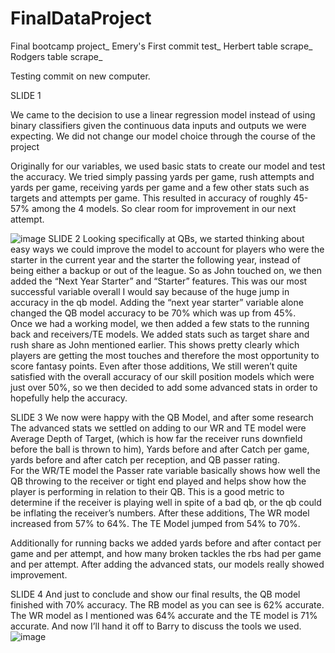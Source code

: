# FinalDataProject
Final bootcamp project_
Emery's First commit test_
Herbert table scrape_
Rodgers table scrape_


Testing commit on new computer. 

SLIDE 1 

We came to the decision to use a linear regression model instead of using binary classifiers given the continuous data inputs and outputs we were expecting. We did not change our model choice through the course of the project


Originally for our variables, we used basic stats to create our model and test the accuracy. We tried simply passing yards per game, rush attempts and yards per game, receiving yards per game and a few other stats such as targets and attempts per game. This resulted in accuracy of roughly 45-57% among the 4 models. So clear room for improvement in our next attempt. 
 
![image](https://user-images.githubusercontent.com/100726716/184048584-41409daf-5fe2-436a-9fbe-cc012ca6f2bf.png)
SLIDE 2
 Looking specifically at QBs,  we started thinking about easy ways we could improve the model to account for players who were the starter in the current year and the starter the following year, instead of being either a backup or out of the league. So as John touched on, we then added the “Next Year Starter” and “Starter” features. This was our most successful variable overall I would say because of the huge jump in accuracy in the qb model.   Adding the “next year starter” variable alone changed the QB model accuracy to be 70% which was up from 45%.  
Once we had a working model, we then added a few stats to the running back and receivers/TE models. We added stats such as target share and rush share as John mentioned earlier. This shows pretty clearly which players are getting the most touches and therefore the most opportunity to score fantasy points.  Even after those additions, We still weren’t quite satisfied with the overall accuracy of our skill position models which were just over 50%, so we then decided to add some advanced stats in order to hopefully help the accuracy. 

SLIDE 3
We now were happy with the QB Model, and after some research The advanced stats we settled on adding to our WR and TE model were Average Depth of Target, (which is how far the receiver runs downfield before the ball is thrown to him), Yards before and after Catch per game, yards before and after catch per reception, and QB passer rating.  
For the WR/TE model the Passer rate variable basically shows how well the QB throwing to the receiver or tight end played and helps show how the player is performing in relation to their QB. This is a good metric to determine if the receiver is playing well in spite of a bad qb, or the qb could be inflating the receiver’s numbers.  After these additions, The WR model increased from 57% to 64%. The TE Model jumped from 54% to 70%.

Additionally for running backs we added yards before and after contact per game and per attempt, and how many broken tackles the rbs had per game and per attempt.  After adding the advanced stats, our models really showed improvement.  


SLIDE 4
And just to conclude and show our final results, the QB model finished with 70% accuracy. The RB model as you can see is 62% accurate. The WR model as I mentioned was 64% accurate and the TE model is 71% accurate. 
And now I’ll hand it off to Barry to discuss the tools we used. 
![image](https://user-images.githubusercontent.com/100726716/184048835-0b7dd52b-e8dd-4882-b208-65a735111720.png)
